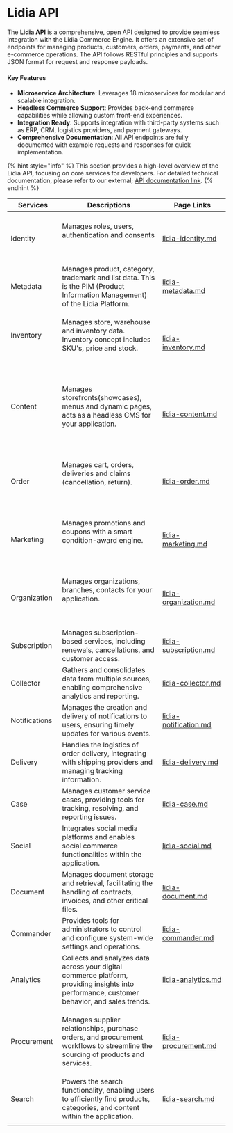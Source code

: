 # Lidia API

The **Lidia API** is a comprehensive, open API designed to provide seamless integration with the Lidia Commerce Engine. It offers an extensive set of endpoints for managing products, customers, orders, payments, and other e-commerce operations. The API follows RESTful principles and supports JSON format for request and response payloads.

#### Key Features

* **Microservice Architecture**: Leverages 18 microservices for modular and scalable integration.
* **Headless Commerce Support**: Provides back-end commerce capabilities while allowing custom front-end experiences.
* **Integration Ready**: Supports integration with third-party systems such as ERP, CRM, logistics providers, and payment gateways.
* **Comprehensive Documentation**: All API endpoints are fully documented with example requests and responses for quick implementation.

{% hint style="info" %}
This section provides a high-level overview of the Lidia API, focusing on core services for developers. For detailed technical documentation, please refer to our external; [API documentation link](https://dev.lidiacommerce.com/).
{% endhint %}



<table><thead><tr><th width="140">Services</th><th width="450">Descriptions</th><th width="236" data-type="content-ref">Page Links</th></tr></thead><tbody><tr><td></td><td></td><td></td></tr><tr><td>Identity</td><td><p>Manages roles, users, authentication and consents</p><p><br></p></td><td><a href="lidia-identity.md">lidia-identity.md</a></td></tr><tr><td>Metadata</td><td>Manages product, category, trademark and list data. This is the PIM (Product Information Management) of the Lidia Platform.</td><td><a href="lidia-metadata.md">lidia-metadata.md</a></td></tr><tr><td><p>Inventory</p><p><a href="https://docs.lidiacommerce.com/archive/architecture/services/lidia-metadata"><br></a></p></td><td><p>Manages store, warehouse and inventory data. Inventory concept includes SKU's, price and stock.</p><p><a href="https://docs.lidiacommerce.com/archive/architecture/services/lidia-metadata"><br></a></p></td><td><a href="lidia-inventory.md">lidia-inventory.md</a></td></tr><tr><td><p>Content</p><p><a href="https://docs.lidiacommerce.com/archive/architecture/services/lidia-inventory"><br></a></p></td><td><p>Manages storefronts(showcases), menus and dynamic pages, acts as a headless CMS for your application.</p><p><a href="https://docs.lidiacommerce.com/archive/architecture/services/lidia-inventory"><br></a></p></td><td><a href="lidia-content.md">lidia-content.md</a></td></tr><tr><td>Order</td><td><p>Manages cart, orders, deliveries and claims (cancellation, return).</p><p><a href="https://docs.lidiacommerce.com/archive/architecture/services/lidia-content"><br></a></p></td><td><a href="lidia-order.md">lidia-order.md</a></td></tr><tr><td>Marketing</td><td><p>Manages promotions and coupons with a smart condition-award engine.</p><p><a href="https://docs.lidiacommerce.com/archive/architecture/services/lidia-order"><br></a></p></td><td><a href="lidia-marketing.md">lidia-marketing.md</a></td></tr><tr><td>Organization</td><td><p>Manages organizations, branches, contacts for your application.</p><p><a href="https://docs.lidiacommerce.com/archive/architecture/services/lidia-marketing"><br></a></p></td><td><a href="lidia-organization.md">lidia-organization.md</a></td></tr><tr><td>Subscription</td><td> Manages subscription-based services, including renewals, cancellations, and customer access.</td><td><a href="lidia-subscription.md">lidia-subscription.md</a></td></tr><tr><td>Collector</td><td>Gathers and consolidates data from multiple sources, enabling comprehensive analytics and reporting.</td><td><a href="lidia-collector.md">lidia-collector.md</a></td></tr><tr><td>Notifications</td><td>Manages the creation and delivery of notifications to users, ensuring timely updates for various events.</td><td><a href="lidia-notification.md">lidia-notification.md</a></td></tr><tr><td>Delivery</td><td>Handles the logistics of order delivery, integrating with shipping providers and managing tracking information.</td><td><a href="lidia-delivery.md">lidia-delivery.md</a></td></tr><tr><td>Case</td><td>Manages customer service cases, providing tools for tracking, resolving, and reporting issues.</td><td><a href="lidia-case.md">lidia-case.md</a></td></tr><tr><td>Social</td><td>Integrates social media platforms and enables social commerce functionalities within the application.</td><td><a href="lidia-social.md">lidia-social.md</a></td></tr><tr><td>Document</td><td>Manages document storage and retrieval, facilitating the handling of contracts, invoices, and other critical files.</td><td><a href="lidia-document.md">lidia-document.md</a></td></tr><tr><td>Commander</td><td>Provides tools for administrators to control and configure system-wide settings and operations.</td><td><a href="lidia-commander.md">lidia-commander.md</a></td></tr><tr><td>Analytics</td><td>Collects and analyzes data across your digital commerce platform, providing insights into performance, customer behavior, and sales trends.</td><td><a href="lidia-analytics.md">lidia-analytics.md</a></td></tr><tr><td>Procurement</td><td><p></p><p>Manages supplier relationships, purchase orders, and procurement workflows to streamline the sourcing of products and services.</p><p></p></td><td><a href="lidia-procurement.md">lidia-procurement.md</a></td></tr><tr><td>Search</td><td>Powers the search functionality, enabling users to efficiently find products, categories, and content within the application.</td><td><a href="lidia-search.md">lidia-search.md</a></td></tr><tr><td></td><td></td><td></td></tr></tbody></table>
